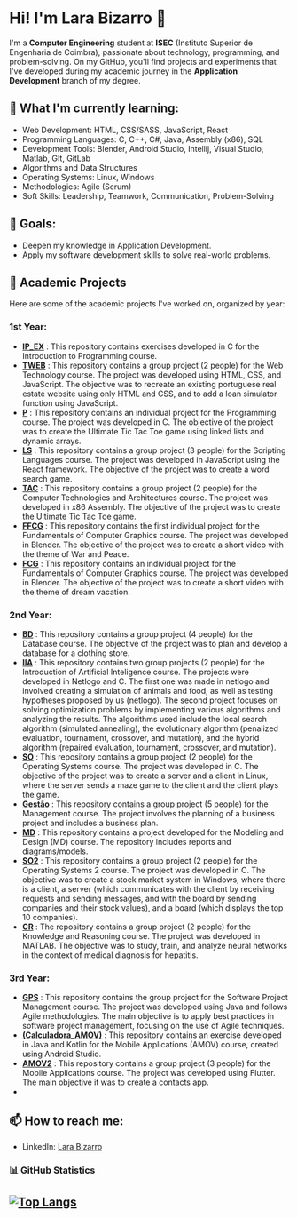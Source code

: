 # Hi! I'm Lara Bizarro 👋

I'm a **Computer Engineering** student at **ISEC** (Instituto Superior de Engenharia de Coimbra), passionate about technology, programming, and problem-solving.
On my GitHub, you'll find projects and experiments that I've developed during my academic journey in the **Application Development** branch of my degree.

## 🌱 What I'm currently learning:

- Web Development: HTML, CSS/SASS, JavaScript, React
- Programming Languages:  C, C++, C#, Java, Assembly (x86), SQL
- Development Tools: Blender, Android Studio, Intellij, Visual Studio, Matlab, GIt, GitLab
- Algorithms and Data Structures
- Operating Systems: Linux, Windows
- Methodologies: Agile (Scrum)
- Soft Skills: Leadership, Teamwork, Communication, Problem-Solving

## 🚀 Goals:

- Deepen my knowledge in Application Development.
- Apply my software development skills to solve real-world problems.

## 💼 Academic Projects

Here are some of the academic projects I've worked on, organized by year:

### 1st Year:

- **[IP_EX](https://github.com/LaraFB/IP_EX.git)** : This repository contains exercises developed in C for the Introduction to Programming course.
- **[TWEB](https://github.com/LaraFB/TWEB.git)** : This repository contains a group project (2 people) for the Web Technology course. The project was developed using HTML, CSS, and JavaScript. The objective was to recreate an existing portuguese real estate website using only HTML and CSS, and to add a loan simulator function using JavaScript.
- **[P](https://github.com/LaraFB/P.git)** : This repository contains an individual project for the Programming course. The project was developed in C. The objective of the project was to create the Ultimate Tic Tac Toe game using linked lists and dynamic arrays.
- **[LS](https://github.com/SophieRC/Trabalho_LS.git)** : This repository contains a group project (3 people) for the Scripting Languages course. The project was developed in JavaScript using the React framework. The objective of the project was to create a word search game.
- **[TAC](https://github.com/LaraFB/TAC.git)** : This repository contains a group project (2 people) for the Computer Technologies and Architectures course. The project was developed in x86 Assembly. The objective of the project was to create the Ultimate Tic Tac Toe game.
- **[FFCG](https://github.com/LaraFB/FCG_Project.git)** : This repository contains the first individual project for the Fundamentals of Computer Graphics course. The project was developed in Blender. The objective of the project was to create a short video with the theme of War and Peace.
- **[FCG](https://github.com/LaraFB/FCG.git)** : This repository contains an individual project for the Fundamentals of Computer Graphics course. The project was developed in Blender. The objective of the project was to create a short video with the theme of dream vacation.

### 2nd Year:

- **[BD](https://github.com/LaraFB/BD)** : This repository contains a group project (4 people) for the Database course. The objective of the project was to plan and develop a database for a clothing store.
- **[IIA](https://github.com/LaraFB/IIA)** : This repository contains two group projects (2 people) for the Introduction of Artificial Inteligence course. The projects were developed in Netlogo and C. The first one was made in netlogo and involved creating a simulation of animals and food, as well as testing hypotheses proposed by us (netlogo). The second project focuses on solving optimization problems by implementing various algorithms and analyzing the results. The algorithms used include the local search algorithm (simulated annealing), the evolutionary algorithm (penalized evaluation, tournament, crossover, and mutation), and the hybrid algorithm (repaired evaluation, tournament, crossover, and mutation).
- **[SO](https://github.com/LaraFB/SO)** : This repository contains a group project (2 people) for the Operating Systems course. The project was developed in C. The objective of the project was to create a server and a client in Linux, where the server sends a maze game to the client and the client plays the game.
- **[Gestão](https://github.com/LaraFB/Gestao)** : This repository contains a group project (5 people) for the Management course. The project involves the planning of a business project and includes a business plan.
- **[MD](https://github.com/LaraFB/MD)** : This repository contains a project developed for the Modeling and Design (MD) course. The repository includes reports and diagrams/models.
- **[SO2](https://github.com/LaraFB/SO2)** : This repository contains a group project (2 people) for the Operating Systems 2 course. The project was developed in C. The objective was to create a stock market system in Windows, where there is a client, a server (which communicates with the client by receiving requests and sending messages, and with the board by sending companies and their stock values), and a board (which displays the top 10 companies).
- **[CR](https://github.com/LaraFB/CR)** : The repository contains a group project (2 people) for the Knowledge and Reasoning course. The project was developed in MATLAB. The objective was to study, train, and analyze neural networks in the context of medical diagnosis for hepatitis.

### 3rd Year:

- **[GPS](https://github.com/LaraFB/GPS)** : This repository contains the group project for the Software Project Management course. The project was developed using Java and follows Agile methodologies. The main objective is to apply best practices in software project management, focusing on the use of Agile techniques.
- **[(Calculadora_AMOV)](https://github.com/LaraFB/Calculadora_AM.git)** : This repository contains an exercise developed in Java and Kotlin for the Mobile Applications (AMOV) course, created using Android Studio.
- **[AMOV2](https://github.com/LaraFB/Contacts_App.git)** : This repository contains a group project (3 people) for the Mobile Applications course. The project was developed using Flutter. The main objective it was to create a contacts app.
- 

## 📫 How to reach me:

- LinkedIn: [Lara Bizarro](https://www.linkedin.com/in/lara-bizarro/)


### 📊 GitHub Statistics

[![Top Langs](https://github-readme-stats.vercel.app/api/top-langs/?username=LaraFB&layout=compact&langs_count=5&theme=dark)](https://github.com/LaraFB)
---

